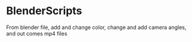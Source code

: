 # BlenderScripts
From blender file, add and change color, change and add camera angles, and out comes mp4 files
